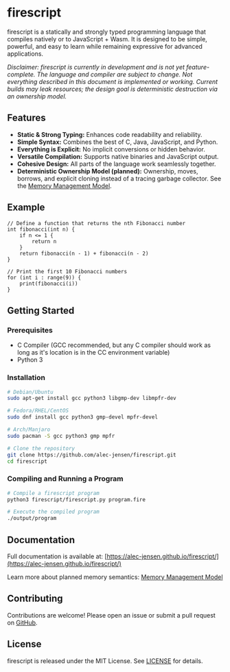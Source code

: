 # firescript

firescript is a statically and strongly typed programming language that compiles natively or to JavaScript + Wasm. It is designed to be simple, powerful, and easy to learn while remaining expressive for advanced applications.

*Disclaimer: firescript is currently in development and is not yet feature-complete. The language and compiler are subject to change. Not everything described in this document is implemented or working. Current builds may leak resources; the design goal is deterministic destruction via an ownership model.*

## Features

- **Static & Strong Typing:** Enhances code readability and reliability.
- **Simple Syntax:** Combines the best of C, Java, JavaScript, and Python.
- **Everything is Explicit:** No implicit conversions or hidden behavior.
- **Versatile Compilation:** Supports native binaries and JavaScript output.
- **Cohesive Design:** All parts of the language work seamlessly together.
- **Deterministic Ownership Model (planned):** Ownership, moves, borrows, and explicit cloning instead of a tracing garbage collector. See the [Memory Management Model](docs/reference/memory_management.md).

## Example

```firescript
// Define a function that returns the nth Fibonacci number
int fibonacci(int n) {
    if n <= 1 {
        return n
    }
    return fibonacci(n - 1) + fibonacci(n - 2)
}

// Print the first 10 Fibonacci numbers
for (int i : range(9)) {
    print(fibonacci(i))
}
```

## Getting Started

### Prerequisites

- C Compiler (GCC recommended, but any C compiler should work as long as it's location is in the CC environment variable)
- Python 3

### Installation

```bash
# Debian/Ubuntu
sudo apt-get install gcc python3 libgmp-dev libmpfr-dev

# Fedora/RHEL/CentOS
sudo dnf install gcc python3 gmp-devel mpfr-devel

# Arch/Manjaro
sudo pacman -S gcc python3 gmp mpfr

# Clone the repository
git clone https://github.com/alec-jensen/firescript.git
cd firescript
```

### Compiling and Running a Program

```bash
# Compile a firescript program
python3 firescript/firescript.py program.fire

# Execute the compiled program
./output/program
```

## Documentation

Full documentation is available at: [https://alec-jensen.github.io/firescript/](https://alec-jensen.github.io/firescript/)

Learn more about planned memory semantics: [Memory Management Model](docs/reference/memory_management.md)

## Contributing

Contributions are welcome! Please open an issue or submit a pull request on [GitHub](https://github.com/alec-jensen/firescript).

## License

firescript is released under the MIT License. See [LICENSE](LICENSE) for details.
